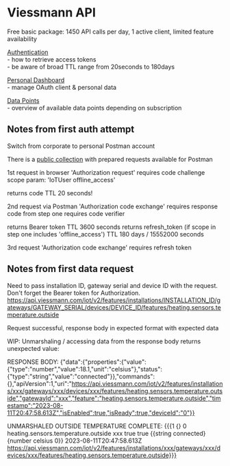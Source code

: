 # Viessmann API

Free basic package: 1450 API calls per day, 1 active client, limited feature availability  

[Authentication](https://documentation.viessmann.com/static/authentication)  
\- how to retrieve access tokens  
\- be aware of broad TTL range from 20seconds to 180days

[Personal Dashboard](https://app.developer.viessmann.com/)  
\- manage OAuth client & personal data

[Data Points](https://documentation.viessmann.com/static/iot/data-points)  
\- overview of available data points depending on subscription



## Notes from first auth attempt

Switch from corporate to personal Postman account

There is a [public collection](https://www.postman.com/vimicho/workspace/viessmann-api-public/collection/12055031-17157e90-a2e8-47b6-a7b8-2320c2941db3?action=share&creator=12055031) with prepared requests available for Postman

1st request in browser 'Authorization request'
  requires code challenge
  scope param: 'IoTUser offline_access'

  returns code TTL 20 seconds!

2nd request via Postman 'Authorization code exchange'
  requires response code from step one
  requires code verifier

  returns Bearer token TTL 3600 seconds
  returns refresh_token (if scope in step one includes 'offline_access') TTL 180 days / 15552000 seconds

3rd request 'Authorization code exchange'
  requires refresh token

## Notes from first data request

Need to pass installation ID, gateway serial and device ID with the request. Don't forget the Bearer token for Authorization.
https://api.viessmann.com/iot/v2/features/installations/INSTALLATION_ID/gateways/GATEWAY_SERIAL/devices/DEVICE_ID/features/heating.sensors.temperature.outside

Request successful, response body in expected format with expected data

WIP: Unmarshaling / accessing data from the response body returns unexpected value:

RESPONSE BODY:
{"data":{"properties":{"value":{"type":"number","value":18.1,"unit":"celsius"},"status":{"type":"string","value":"connected"}},"commands":{},"apiVersion":1,"uri":"https://api.viessmann.com/iot/v2/features/installations/xxx/gateways/xxx/devices/xxx/features/heating.sensors.temperature.outside","gatewayId":"xxx","feature":"heating.sensors.temperature.outside","timestamp":"2023-08-11T20:47:58.613Z","isEnabled":true,"isReady":true,"deviceId":"0"}}

UNMARSHALED OUTSIDE TEMPERATURE COMPLETE:
{{{1 {} 0 heating.sensors.temperature.outside xxx true true {{string connected} {number celsius 0}} 2023-08-11T20:47:58.613Z https://api.viessmann.com/iot/v2/features/installations/xxx/gateways/xxx/devices/xxx/features/heating.sensors.temperature.outside}}}

